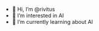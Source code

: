 - 👋 Hi, I’m @rivitus
- 👀 I’m interested in AI
- 🌱 I’m currently learning about AI


<!---
rivitus/rivitus is a ✨ special ✨ repository because its `README.md` (this file) appears on your GitHub profile.
You can click the Preview link to take a look at your changes.
--->
